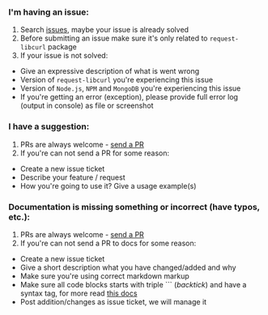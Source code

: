 ### I'm having an issue:

1. Search [issues](https://github.com/veliovgroup/request-extra/issues), maybe your issue is already solved
2. Before submitting an issue make sure it's only related to `request-libcurl` package
3. If your issue is not solved:

  - Give an expressive description of what is went wrong
  - Version of `request-libcurl` you're experiencing this issue
  - Version of `Node.js`, `NPM` and `MongoDB` you're experiencing this issue
  - If you're getting an error (exception), please provide full error log (output in console) as file or screenshot

### I have a suggestion:

1. PRs are always welcome - [send a PR](https://github.com/veliovgroup/request-extra/compare)
2. If you're can not send a PR for some reason:

  - Create a new issue ticket
  - Describe your feature / request
  - How you're going to use it? Give a usage example(s)

### Documentation is missing something or incorrect (have typos, etc.):

1. PRs are always welcome - [send a PR](https://github.com/veliovgroup/request-extra/compare)
2. If you're can not send a PR to docs for some reason:

  - Create a new issue ticket
  - Give a short description what you have changed/added and why
  - Make sure you're using correct markdown markup
  - Make sure all code blocks starts with triple ``` (*backtick*) and have a syntax tag, for more read [this docs](https://help.github.com/articles/creating-and-highlighting-code-blocks/#syntax-highlighting)
  - Post addition/changes as issue ticket, we will manage it
